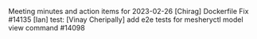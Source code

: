 Meeting minutes and action items for 2023-02-26
[Chirag]  Dockerfile Fix #14135
                    [Ian]  test: 
[Vinay Cheripally] add e2e tests for mesheryctl model view command #14098
